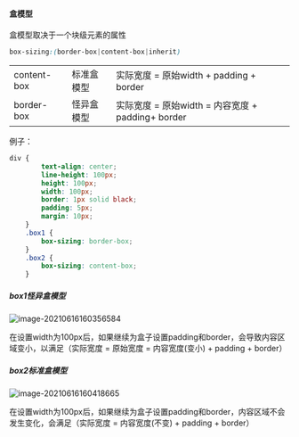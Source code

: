 #### 盒模型

盒模型取决于一个块级元素的属性

```css
box-sizing:(border-box|content-box|inherit)
```

|             |            |                                                    |
| ----------- | ---------- | -------------------------------------------------- |
| content-box | 标准盒模型 | 实际宽度 =  原始width + padding + border           |
| border-box  | 怪异盒模型 | 实际宽度 =  原始width = 内容宽度 + padding+ border |

例子：

```css
div {
        text-align: center;
        line-height: 100px;
        height: 100px;
        width: 100px;
        border: 1px solid black;
        padding: 5px;
        margin: 10px;
    }
    .box1 {
        box-sizing: border-box;
    }
    .box2 {
        box-sizing: content-box;
    }
```

##### box1怪异盒模型

![image-20210616160356584](02-盒模型.assets/image-20210616160356584.png)

在设置width为100px后，如果继续为盒子设置padding和border，会导致内容区域变小，以满足（实际宽度 = 原始宽度 =  内容宽度(变小) + padding + border）

##### box2标准盒模型

![image-20210616160418665](02-盒模型.assets/image-20210616160418665.png)

在设置width为100px后，如果继续为盒子设置padding和border，内容区域不会发生变化，会满足（实际宽度 =  内容宽度(不变) + padding + border）